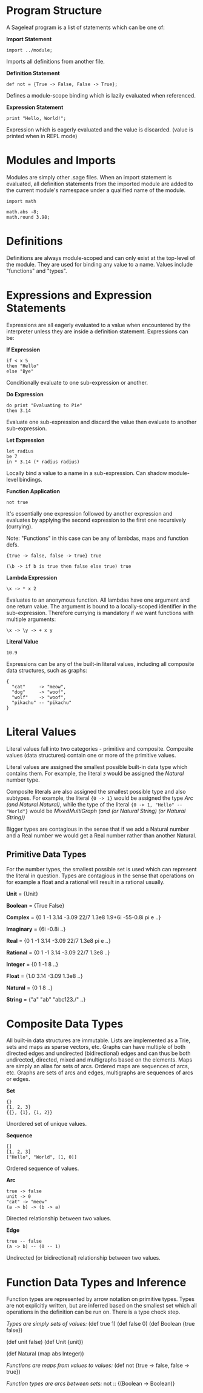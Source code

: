 # Program Structure
A Sageleaf program is a list of statements which can be one of:

**Import Statement**
```sage
import ../module;
```

Imports all definitions from another file.

**Definition Statement**
```sage
def not = {True -> False, False -> True};
```

Defines a module-scope binding which is lazily evaluated when referenced.

**Expression Statement**
```sage
print "Hello, World!";
```

Expression which is eagerly evaluated and the value is discarded. (value is
printed when in REPL mode)

# Modules and Imports
Modules are simply other .sage files. When an import statement is evaluated,
all definition statements from the imported module are added to the current
module's namespace under a qualified name of the module.

```sage
import math

math.abs -8;
math.round 3.98;
```

# Definitions
Definitions are always module-scoped and can only exist at the top-level of
the module. They are used for binding any value to a name. Values include
"functions" and "types".

# Expressions and Expression Statements
Expressions are all eagerly evaluated to a value when encountered by the
interpreter unless they are inside a definition statement. Expressions can be:

**If Expression**
```sage
if < x 5
then "Hello"
else "Bye"
```

Conditionally evaluate to one sub-expression or another.

**Do Expression**
```sage
do print "Evaluating to Pie"
then 3.14
```

Evaluate one sub-expression and discard the value then evaluate to another
sub-expression.

**Let Expression**
```sage
let radius
be 7
in * 3.14 (* radius radius)
```

Locally bind a value to a name in a sub-expression. Can shadow module-level
bindings.

**Function Application**
```sage
not true
```

It's essentially one expression followed by another expression and evaluates by
applying the second expression to the first one recursively (currying).

Note: "Functions" in this case can be any of lambdas, maps and function defs.

```sage
{true -> false, false -> true} true
```

```sage
(\b -> if b is true then false else true) true
```

**Lambda Expression**
```sage
\x -> * x 2
```

Evaluates to an anonymous function. All lambdas have one argument and one
return value. The argument is bound to a locally-scoped identifier in the
sub-expression. Therefore currying is mandatory if we want functions with
multiple arguments:

```sage
\x -> \y -> + x y
```

**Literal Value**
```sage
10.9
```

Expressions can be any of the built-in literal values, including all
composite data structures, such as graphs:

```sage
{
  "cat"     -> "meow",
  "dog"     -> "woof",
  "wolf"    -> "woof",
  "pikachu" -- "pikachu"
}
```

# Literal Values
Literal values fall into two categories - primitive and composite. Composite
values (data structures) contain one or more of the primitive values.

Literal values are assigned the smallest possible built-in data type which
contains them. For example, the literal ```3``` would be assigned the *Natural*
number type.

Composite literals are also assigned the smallest possible type and also
subtypes. For example, the literal ```{0 -> 1}``` would be assigned the type
*Arc (and Natural Natural)*, while the type of the literal
```{0 -> 1, "Hello" -- "World"}``` would be
*MixedMultiGraph (and (or Natural String) (or Natural String))*

Bigger types are contagious in the sense that if we add a Natural number and a
Real number we would get a Real number rather than another Natural.

## Primitive Data Types
For the number types, the smallest possible set is used which can represent the
literal in question. Types are contagious in the sense that operations on
for example a float and a rational will result in a rational usually.

**Unit** = {Unit}

**Boolean** = {True False}

**Complex** = {0 1 -1 3.14 -3.09 22/7 1.3e8 1.9+6i -55-0.8i pi e ..}

**Imaginary** = {6i -0.8i ..}

**Real** = {0 1 -1 3.14 -3.09 22/7 1.3e8 pi e ..}

**Rational** = {0 1 -1 3.14 -3.09 22/7 1.3e8 ..}

**Integer** = {0 1 -1 8 ..}

**Float** = {1.0 3.14 -3.09 1.3e8 ..}

**Natural** = {0 1 8 ..}

**String** = {"a" "ab" "abc123./" ..}

# Composite Data Types
All built-in data structures are immutable. Lists are implemented as a Trie,
sets and maps as sparse vectors, etc. Graphs can have multiple of both directed
edges and undirected (bidirectional) edges and can thus be both undirected,
directed, mixed and multigraphs based on the elements. Maps are simply an alias
for sets of arcs. Ordered maps are sequences of arcs, etc. Graphs are sets of
arcs and edges, multigraphs are sequences of arcs or edges.

**Set**
```sage
{}
{1, 2, 3}
{{}, {1}, {1, 2}}
```

Unordered set of unique values.

**Sequence**
```sage
[]
[1, 2, 3]
["Hello", "World", [1, 0]]
```

Ordered sequence of values.

**Arc**
```sage
true -> false
unit -> 0
"cat" -> "meow"
(a -> b) -> (b -> a)
```

Directed relationship between two values.

**Edge**
```sage
true -- false
(a -> b) -- (0 -- 1)
```

Undirected (or bidirectional) relationship between two values.

# Function Data Types and Inference
Function types are represented by arrow notation on primitive types. Types
are not explicitly written, but are inferred based on the smallest set which
all operations in the definition can be run on. There is a type check step.

*Types are simply sets of values:*
(def true 1)
(def false 0)
(def Boolean {true false})

(def unit false)
(def Unit {unit})

(def Natural (map abs Integer))

*Functions are maps from values to values:*
(def not {true -> false, false -> true})

*Function types are arcs between sets:*
not :: {(Boolean -> Boolean)}